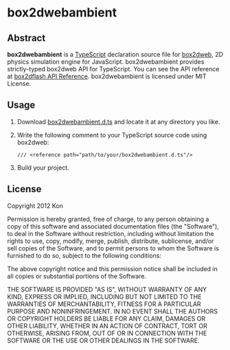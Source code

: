 # box2dwebambient

## Abstract

**box2dwebambient** is a [TypeScript](http://www.typescriptlang.org/) declaration source file for [box2dweb](http://code.google.com/p/box2dweb/), 2D physics simulation engine for JavaScript. box2dwebambient provides strictly-typed box2dweb API for TypeScript. You can see the API reference at [box2dflash API Reference](http://www.box2dflash.org/docs/2.1a/reference/). box2dwebambient is licensed under MIT License.

## Usage

1. Download [box2dwebambient.d.ts](https://github.com/Kon-KDKTN/box2dwebambient/blob/master/box2dwebambient.d.ts) and locate it at any directory you like.

2. Write the following comment to your TypeScript source code using box2dweb:

    `/// <reference path="path/to/your/box2dwebambient.d.ts"/>`

3. Build your project.

## License

Copyright 2012 Kon
 
Permission is hereby granted, free of charge, to any person obtaining
a copy of this software and associated documentation files (the
"Software"), to deal in the Software without restriction, including
without limitation the rights to use, copy, modify, merge, publish,
distribute, sublicense, and/or sell copies of the Software, and to
permit persons to whom the Software is furnished to do so, subject to
the following conditions:

The above copyright notice and this permission notice shall be
included in all copies or substantial portions of the Software.

THE SOFTWARE IS PROVIDED "AS IS", WITHOUT WARRANTY OF ANY KIND,
EXPRESS OR IMPLIED, INCLUDING BUT NOT LIMITED TO THE WARRANTIES OF
MERCHANTABILITY, FITNESS FOR A PARTICULAR PURPOSE AND
NONINFRINGEMENT. IN NO EVENT SHALL THE AUTHORS OR COPYRIGHT HOLDERS BE
LIABLE FOR ANY CLAIM, DAMAGES OR OTHER LIABILITY, WHETHER IN AN ACTION
OF CONTRACT, TORT OR OTHERWISE, ARISING FROM, OUT OF OR IN CONNECTION
WITH THE SOFTWARE OR THE USE OR OTHER DEALINGS IN THE SOFTWARE.